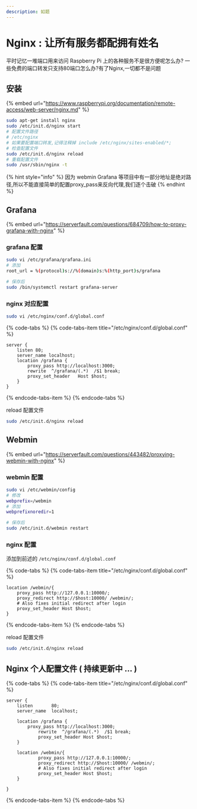 ```yaml
---
description: 如题
---
```


# Nginx : 让所有服务都配拥有姓名

平时记忆一堆端口用来访问 Raspberry Pi 上的各种服务不是很方便呢怎么办? 一些免费的端口转发只支持80端口怎么办?有了Nginx,一切都不是问题

## 安装

{% embed url="https://www.raspberrypi.org/documentation/remote-access/web-server/nginx.md" %}

```bash
sudo apt-get install nginx
sudo /etc/init.d/nginx start
# 配置文件路径
# /etc/nginx
# 如果要配置端口转发,记得注释掉 include /etc/nginx/sites-enabled/*;
# 检查配置文件
sudo /etc/init.d/nginx reload
# 重载配置文件
sudo /usr/sbin/nginx -t
```

{% hint style="info" %}
因为 webmin Grafana 等项目中有一部分地址是绝对路径,所以不能直接简单的配置proxy\_pass来反向代理,我们逐个击破
{% endhint %}

## Grafana

{% embed url="https://serverfault.com/questions/684709/how-to-proxy-grafana-with-nginx" %}

### grafana 配置

```bash
sudo vi /etc/grafana/grafana.ini
# 添加
root_url = %(protocol)s://%(domain)s:%(http_port)s/grafana

# 保存后
sudo /bin/systemctl restart grafana-server
```

### nginx 对应配置

```bash
sudo vi /etc/nginx/conf.d/global.conf
```

{% code-tabs %}
{% code-tabs-item title="/etc/nginx/conf.d/global.conf" %}
```text
server {
    listen 80;
    server_name localhost; 
    location /grafana {
        proxy_pass http://localhost:3000;
        rewrite  ^/grafana/(.*)  /$1 break;
        proxy_set_header   Host $host;
    }
}
```
{% endcode-tabs-item %}
{% endcode-tabs %}

reload 配置文件 

```bash
sudo /etc/init.d/nginx reload
```

## Webmin

{% embed url="https://serverfault.com/questions/443482/proxying-webmin-with-nginx" %}

### webmin 配置

```bash
sudo vi /etc/webmin/config
# 修改
webprefix=/webmin
# 添加
webprefixnoredir=1

# 保存后
sudo /etc/init.d/webmin restart
```

### nginx 配置

添加到前述的 `/etc/nginx/conf.d/global.conf` 

{% code-tabs %}
{% code-tabs-item title="/etc/nginx/conf.d/global.conf" %}
```text
location /webmin/{
    proxy_pass http://127.0.0.1:10000/; 
    proxy_redirect http://$host:10000/ /webmin/;
    # Also fixes initial redirect after login 
    proxy_set_header Host $host;
}
```
{% endcode-tabs-item %}
{% endcode-tabs %}

reload 配置文件 

```bash
sudo /etc/init.d/nginx reload
```



## Nginx 个人配置文件 \( 持续更新中 ... \)

{% code-tabs %}
{% code-tabs-item title="/etc/nginx/conf.d/global.conf" %}
```text
server {
	listen       80;
	server_name  localhost;

	location /grafana {
		proxy_pass http://localhost:3000;
     		rewrite  ^/grafana/(.*)  /$1 break;
     		proxy_set_header Host $host;
	}

	location /webmin/{
    		proxy_pass http://127.0.0.1:10000/;
    		proxy_redirect http://$host:10000/ /webmin/;
    		# Also fixes initial redirect after login
    		proxy_set_header Host $host;
	}

}
```
{% endcode-tabs-item %}
{% endcode-tabs %}






